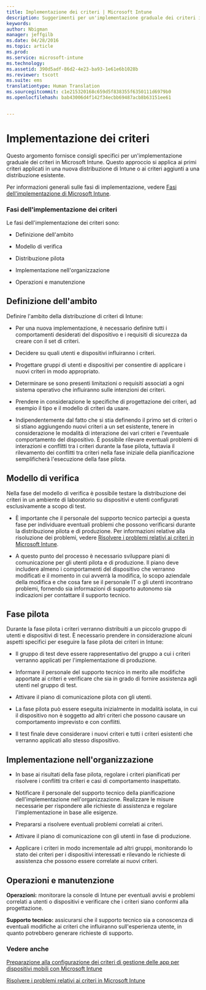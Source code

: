 ```yaml
---
title: Implementazione dei criteri | Microsoft Intune
description: Suggerimenti per un'implementazione graduale dei criteri in Microsoft Intune.
keywords: 
author: Nbigman
manager: jeffgilb
ms.date: 04/28/2016
ms.topic: article
ms.prod: 
ms.service: microsoft-intune
ms.technology: 
ms.assetid: 390d5adf-86d2-4e23-ba93-1e61e6b1028b
ms.reviewer: tscott
ms.suite: ems
translationtype: Human Translation
ms.sourcegitcommit: c1e215320168c659d5f838355f6350111d6979b0
ms.openlocfilehash: bab43006d4f142f34ecbb69487acb8b63151ee61


---
```


# Implementazione dei criteri
Questo argomento fornisce consigli specifici per un'implementazione graduale dei criteri in Microsoft Intune. Questo approccio si applica ai primi criteri applicati in una nuova distribuzione di Intune o ai criteri aggiunti a una distribuzione esistente.

Per informazioni generali sulle fasi di implementazione, vedere [Fasi dell'implementazione di Microsoft Intune](rollout-phases-for-microsoft-intune-deployment.md).

### Fasi dell'implementazione dei criteri
Le fasi dell'implementazione dei criteri sono:

-   Definizione dell'ambito

-   Modello di verifica

-   Distribuzione pilota

-   Implementazione nell'organizzazione

-   Operazioni e manutenzione

## Definizione dell'ambito
Definire l'ambito della distribuzione di criteri di Intune:

-   Per una nuova implementazione, è necessario definire tutti i comportamenti desiderati del dispositivo e i requisiti di sicurezza da creare con il set di criteri.

-   Decidere su quali utenti e dispositivi influiranno i criteri.

-   Progettare gruppi di utenti e dispositivi per consentire di applicare i nuovi criteri in modo appropriato.

-   Determinare se sono presenti limitazioni o requisiti associati a ogni sistema operativo che influiranno sulle intenzioni dei criteri.

-   Prendere in considerazione le specifiche di progettazione dei criteri, ad esempio il tipo e il modello di criteri da usare.

-   Indipendentemente dal fatto che si stia definendo il primo set di criteri o si stiano aggiungendo nuovi criteri a un set esistente, tenere in considerazione le modalità di interazione dei vari criteri e l'eventuale comportamento del dispositivo. È possibile rilevare eventuali problemi di interazioni e conflitti tra i criteri durante la fase pilota, tuttavia il rilevamento dei conflitti tra criteri nella fase iniziale della pianificazione semplificherà l'esecuzione della fase pilota.

## Modello di verifica
Nella fase del modello di verifica è possibile testare la distribuzione dei criteri in un ambiente di laboratorio su dispositivi e utenti configurati esclusivamente a scopo di test.

-   È importante che il personale del supporto tecnico partecipi a questa fase per individuare eventuali problemi che possono verificarsi durante la distribuzione pilota e di produzione. Per informazioni relative alla risoluzione dei problemi, vedere [Risolvere i problemi relativi ai criteri in Microsoft Intune](/intune/troubleshoot/troubleshoot-policies-in-microsoft-intune).

-   A questo punto del processo è necessario sviluppare piani di comunicazione per gli utenti pilota e di produzione. Il piano deve includere almeno i comportamenti del dispositivo che verranno modificati e il momento in cui avverrà la modifica, lo scopo aziendale della modifica e che cosa fare se il personale IT o gli utenti incontrano problemi, fornendo sia informazioni di supporto autonomo sia indicazioni per contattare il supporto tecnico.

## Fase pilota
Durante la fase pilota i criteri verranno distribuiti a un piccolo gruppo di utenti e dispositivi di test. È necessario prendere in considerazione alcuni aspetti specifici per eseguire la fase pilota dei criteri in Intune:

-   Il gruppo di test deve essere rappresentativo del gruppo a cui i criteri verranno applicati per l'implementazione di produzione.

-   Informare il personale del supporto tecnico in merito alle modifiche apportate ai criteri e verificare che sia in grado di fornire assistenza agli utenti nel gruppo di test.

-   Attivare il piano di comunicazione pilota con gli utenti.

-   La fase pilota può essere eseguita inizialmente in modalità isolata, in cui il dispositivo non è soggetto ad altri criteri che possono causare un comportamento imprevisto e con conflitti.

-   Il test finale deve considerare i nuovi criteri e tutti i criteri esistenti che verranno applicati allo stesso dispositivo.

## Implementazione nell'organizzazione

-   In base ai risultati della fase pilota, regolare i criteri pianificati per risolvere i conflitti tra criteri e casi di comportamento inaspettato.

-   Notificare il personale del supporto tecnico della pianificazione dell'implementazione nell'organizzazione. Realizzare le misure necessarie per rispondere alle richieste di assistenza e regolare l'implementazione in base alle esigenze.

-   Prepararsi a risolvere eventuali problemi correlati ai criteri.

-   Attivare il piano di comunicazione con gli utenti in fase di produzione.

-   Applicare i criteri in modo incrementale ad altri gruppi, monitorando lo stato dei criteri per i dispositivi interessati e rilevando le richieste di assistenza che possono essere correlate ai nuovi criteri.

## Operazioni e manutenzione
**Operazioni:** monitorare la console di Intune per eventuali avvisi e problemi correlati a utenti o dispositivi e verificare che i criteri siano conformi alla progettazione.

**Supporto tecnico:** assicurarsi che il supporto tecnico sia a conoscenza di eventuali modifiche ai criteri che influiranno sull'esperienza utente, in quanto potrebbero generare richieste di supporto.


### Vedere anche
[Preparazione alla configurazione dei criteri di gestione delle app per dispositivi mobili con Microsoft Intune](/intune/deploy-use/get-ready-to-configure-mobile-app-management-policies-with-microsoft-intune)

[Risolvere i problemi relativi ai criteri in Microsoft Intune](/intune/troubleshoot/troubleshoot-policies-in-microsoft-intune)



<!--HONumber=Jul16_HO3-->


